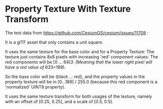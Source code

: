 # Property Texture With Texture Transform

The test data from https://github.com/CesiumGS/cesium/issues/11708 :

It is a glTF asset that only contains a unit square.

It uses the same texture for the base color and for a Property Texture:
The texture just contains 8x8 pixels with increasing 'red' component
values: The red components will be [0 ... 64)*3. (Meaning that the
lower right pixel will have a red value of 63*3=189).

So the base color will be (black ... red), and the property values in
the property texture will be in [0...189] / 255.0 (because this
red component is a 'normalized' UINT8 property).

It uses the same texture transform for both usages of the texture,
namely with an offset of [0.25, 0.25], and a scale of [0.5, 0.5].
